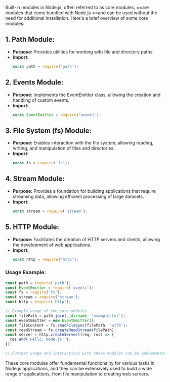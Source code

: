 Built-in modules in Node.js, often referred to as core modules, ==are modules that come bundled with Node.js ==and can be used without the need for additional installation. Here's a brief overview of some core modules:

## 1. **Path Module:**
   - **Purpose:** Provides utilities for working with file and directory paths.
   - **Import:**
     ```javascript
     const path = require('path');
     ```

## 2. **Events Module:**
   - **Purpose:** Implements the EventEmitter class, allowing the creation and handling of custom events.
   - **Import:**
     ```javascript
     const EventEmitter = require('events');
     ```

## 3. **File System (fs) Module:**
   - **Purpose:** Enables interaction with the file system, allowing reading, writing, and manipulation of files and directories.
   - **Import:**
     ```javascript
     const fs = require('fs');
     ```

## 4. **Stream Module:**
   - **Purpose:** Provides a foundation for building applications that require streaming data, allowing efficient processing of large datasets.
   - **Import:**
     ```javascript
     const stream = require('stream');
     ```

## 5. **HTTP Module:**
   - **Purpose:** Facilitates the creation of HTTP servers and clients, allowing the development of web applications.
   - **Import:**
     ```javascript
     const http = require('http');
     ```

### Usage Example:
```javascript
const path = require('path');
const EventEmitter = require('events');
const fs = require('fs');
const stream = require('stream');
const http = require('http');

// Example usage of the core modules
const filePath = path.join(__dirname, 'example.txt');
const eventEmitter = new EventEmitter();
const fileContent = fs.readFileSync(filePath, 'utf8');
const readStream = fs.createReadStream(filePath);
const server = http.createServer((req, res) => {
  res.end('Hello, Node.js!');
});

// Further usage and interactions with these modules can be implemented based on specific needs.
```

These core modules offer fundamental functionality for various tasks in Node.js applications, and they can be extensively used to build a wide range of applications, from file manipulation to creating web servers.


